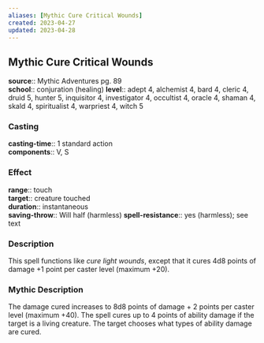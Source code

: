 ```yaml
---
aliases: [Mythic Cure Critical Wounds]
created: 2023-04-27
updated: 2023-04-28
---
```


## Mythic Cure Critical Wounds

**source**:: Mythic Adventures pg. 89  
**school**:: conjuration (healing)
**level**:: adept 4, alchemist 4, bard 4, cleric 4, druid 5, hunter 5, inquisitor 4, investigator 4, occultist 4, oracle 4, shaman 4, skald 4, spiritualist 4, warpriest 4, witch 5

### Casting

**casting-time**:: 1 standard action  
**components**:: V, S

### Effect

**range**:: touch  
**target**:: creature touched  
**duration**:: instantaneous  
**saving-throw**:: Will half (harmless)
**spell-resistance**:: yes (harmless); see text

### Description

This spell functions like *cure light wounds*, except that it cures 4d8 points of damage +1 point per caster level (maximum +20).

### Mythic Description

The damage cured increases to 8d8 points of damage + 2 points per caster level (maximum +40). The spell cures up to 4 points of ability damage if the target is a living creature. The target chooses what types of ability damage are cured.
